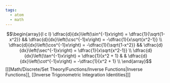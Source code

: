 ```yaml
---
tags:
  - atom
  - math
---
```

$$\begin{array}{l c l}
	\dfrac{d}{dx}\left(\sin^{-1}x\right) = \dfrac{1}{\sqrt{1-x^2}} &&
	\dfrac{d}{dx}\left(\csc^{-1}x\right) = -\dfrac{1}{x\sqrt{x^2-1}}
	\\
	\dfrac{d}{dx}\left(\cos^{-1}x\right) = -\dfrac{1}{\sqrt{1-x^2}} && 
	\dfrac{d}{dx}\left(\sec^{-1}x\right) = \dfrac{1}{x\sqrt{x^2-1}}
	\\
	\dfrac{d}{dx}\left(\tan^{-1}x\right) = \dfrac{1}{x^2 + 1} & &
	\dfrac{d}{dx}\left(\cot^{-1}x\right) = -\dfrac{1}{x^2 + 1}
	\\
\end{array}$$
\[[[Math/Discrete/Set Theory/Functions/Inverse Functions|Inverse Functions]], [[Inverse Trigonometric Integration Identities]]\]